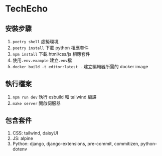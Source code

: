 # TechEcho

## 安裝步驟

1. `poetry shell` 虛擬環境
2. `poetry install` 下載 python 相應套件
3. `npm install` 下載 html/css/js 相應套件
4. 使用`.env.example` 建立`.env`檔
5. `docker build -t editor:latest .` 建立編輯器所需的 docker image

## 執行檔案

1. `npm run dev` 執行 esbuild 和 tailwind 編譯
2. `make server` 開啟伺服器

## 包含套件

1. CSS: tailwind, daisyUI
2. JS: alpine
3. Python: django, django-extensions, pre-commit, commitizen, python-dotenv
